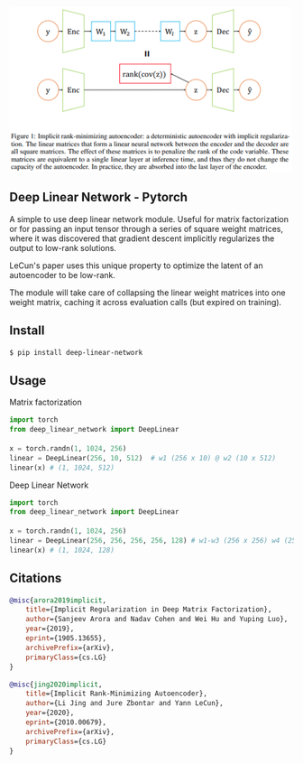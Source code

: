 <img src="./diagram.png" width="500px"></img>

## Deep Linear Network - Pytorch

A simple to use deep linear network module. Useful for matrix factorization or for passing an input tensor through a series of square weight matrices, where it was discovered that gradient descent implicitly regularizes the output to low-rank solutions.

LeCun's paper uses this unique property to optimize the latent of an autoencoder to be low-rank.

The module will take care of collapsing the linear weight matrices into one weight matrix, caching it across evaluation calls (but expired on training).

## Install

```bash
$ pip install deep-linear-network
```

## Usage

Matrix factorization

```python
import torch
from deep_linear_network import DeepLinear

x = torch.randn(1, 1024, 256)
linear = DeepLinear(256, 10, 512)  # w1 (256 x 10) @ w2 (10 x 512)
linear(x) # (1, 1024, 512)
```

Deep Linear Network

```python
import torch
from deep_linear_network import DeepLinear

x = torch.randn(1, 1024, 256)
linear = DeepLinear(256, 256, 256, 256, 128) # w1-w3 (256 x 256) w4 (256 x 128)
linear(x) # (1, 1024, 128)
```

## Citations

```bibtex
@misc{arora2019implicit,
    title={Implicit Regularization in Deep Matrix Factorization}, 
    author={Sanjeev Arora and Nadav Cohen and Wei Hu and Yuping Luo},
    year={2019},
    eprint={1905.13655},
    archivePrefix={arXiv},
    primaryClass={cs.LG}
}
```

```bibtex
@misc{jing2020implicit,
    title={Implicit Rank-Minimizing Autoencoder}, 
    author={Li Jing and Jure Zbontar and Yann LeCun},
    year={2020},
    eprint={2010.00679},
    archivePrefix={arXiv},
    primaryClass={cs.LG}
}
```
